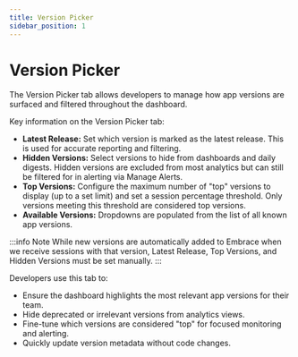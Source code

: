 ```yaml
---
title: Version Picker
sidebar_position: 1
---
```


# Version Picker

The Version Picker tab allows developers to manage how app versions are surfaced and filtered throughout the dashboard.

Key information on the Version Picker tab:

- **Latest Release:** Set which version is marked as the latest release. This is used for accurate reporting and filtering.
- **Hidden Versions:** Select versions to hide from dashboards and daily digests. Hidden versions are excluded from most analytics but can still be filtered for in alerting via Manage Alerts.
- **Top Versions:** Configure the maximum number of "top" versions to display (up to a set limit) and set a session percentage threshold. Only versions meeting this threshold are considered top versions.
- **Available Versions:** Dropdowns are populated from the list of all known app versions.

:::info Note
While new versions are automatically added to Embrace when we receive sessions with that version, Latest Release, Top Versions, and Hidden Versions must be set manually.
:::

Developers use this tab to:

- Ensure the dashboard highlights the most relevant app versions for their team.
- Hide deprecated or irrelevant versions from analytics views.
- Fine-tune which versions are considered "top" for focused monitoring and alerting.
- Quickly update version metadata without code changes.
